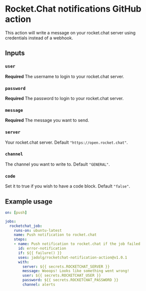 # Rocket.Chat notifications GitHub action

This action will write a message on your rocket.chat server using credentials instead of a webhook.

## Inputs

### `user`

**Required** The username to login to your rocket.chat server.

### `password`

**Required** The password to login to your rocket.chat server.

### `message`

**Required** The message you want to send.

### `server`

Your rocket.chat server. Default `"https://open.rocket.chat"`.

### `channel`

The channel you want to write to. Default `"GENERAL"`.

### `code`

Set it to true if you wish to have a code block. Default `"false"`.

## Example usage

```yaml
on: [push]

jobs:
  rocketchat_job:
    runs-on: ubuntu-latest
    name: Push notification to rocket.chat
    steps:
    - name: Push notification to rocket.chat if the job failed
      id: error-notification
      if: ${{ failure() }}
      uses: jadolg/rocketchat-notification-action@v1.0.1
      with:
        server: ${{ secrets.ROCKETCHAT_SERVER }}
        message: Wooops! Looks like something went wrong!
        user: ${{ secrets.ROCKETCHAT_USER }}
        password: ${{ secrets.ROCKETCHAT_PASSWORD }}
        channel: alerts
```
